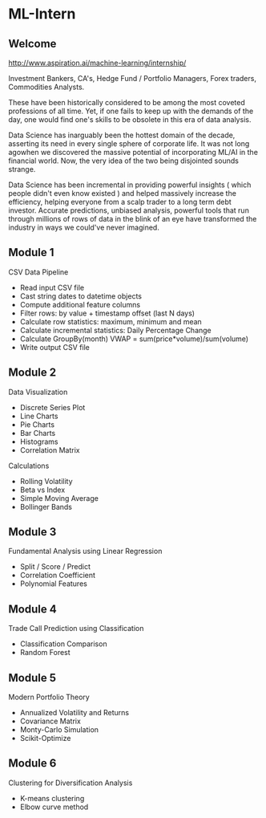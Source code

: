 # ML-Intern

## Welcome
http://www.aspiration.ai/machine-learning/internship/

Investment Bankers, CA's, Hedge Fund / Portfolio Managers, Forex traders, Commodities Analysts. 

These have been historically considered to be among the most coveted professions of all time. Yet, if one fails to keep
up with the demands of the day, one would find one's skills to be obsolete in this era of data analysis.

Data Science has inarguably been the hottest domain of the decade, asserting its need in every single sphere of corporate life. It was not long agowhen we discovered the massive potential of incorporating ML/AI in the financial world. Now, the very idea of the two being disjointed sounds strange.

Data Science has been incremental in providing powerful insights ( which people didn't even know existed ) and helped massively increase the efficiency, helping everyone from a scalp trader to a long term debt investor. Accurate predictions, unbiased analysis, powerful tools that run through millions of rows of data in the blink of an eye have transformed the industry in ways we could've never imagined.



## Module 1

CSV Data Pipeline
- Read input CSV file
- Cast string dates to datetime objects
- Compute additional feature columns
- Filter rows: by value + timestamp offset (last N days)
- Calculate row statistics: maximum, minimum and mean
- Calculate incremental statistics: Daily Percentage Change 
- Calculate GroupBy(month) VWAP = sum(price*volume)/sum(volume)
- Write output CSV file 





## Module 2

Data Visualization 
  - Discrete Series Plot
  - Line Charts
  - Pie Charts
  - Bar Charts
  - Histograms
  - Correlation Matrix

Calculations
  - Rolling Volatility
  - Beta vs Index
  - Simple Moving Average
  - Bollinger Bands
  

 

## Module 3


Fundamental Analysis using Linear Regression
- Split / Score / Predict 
- Correlation Coefficient
- Polynomial Features


## Module 4


Trade Call Prediction using Classification
- Classification Comparison
- Random Forest




## Module 5


Modern Portfolio Theory
- Annualized Volatility and Returns
- Covariance Matrix
- Monty-Carlo Simulation
- Scikit-Optimize




## Module 6

Clustering for Diversification Analysis 
- K-means clustering
- Elbow curve method

